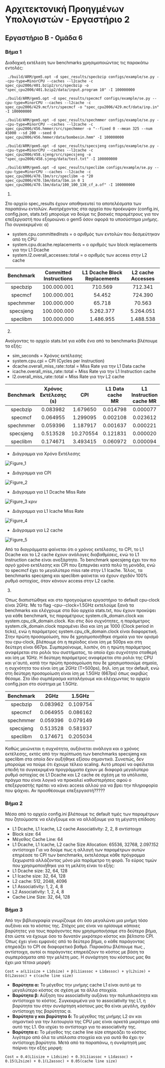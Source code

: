 # Αρχιτεκτονική Προηγμένων Υπολογιστών - Εργαστήριο 2
## Εργαστήριο Β - Ομάδα 6

### Βήμα 1
Διαδοχική εκτέλεση των benchmarks χρησιμοποιώντας τις παρακάτω εντολές:
```
 ./build/ARM/gem5.opt -d spec_results/specbzip configs/example/se.py --cpu-type=MinorCPU --caches --l2cache -c spec_cpu2006/401.bzip2/src/specbzip -o "spec_cpu2006/401.bzip2/data/input.program 10" -I 100000000
```
```
./build/ARM/gem5.opt -d spec_results/specmcf configs/example/se.py --cpu-type=MinorCPU --caches --l2cache -c spec_cpu2006/429.mcf/src/specmcf -o "spec_cpu2006/429.mcf/data/inp.in" -I 100000000
```
```
./build/ARM/gem5.opt -d spec_results/spechmmer configs/example/se.py --cpu-type=MinorCPU --caches --l2cache -c spec_cpu2006/456.hmmer/src/spechmmer -o "--fixed 0 --mean 325 --num 45000 --sd 200 --seed 0
spec_cpu2006/456.hmmer/data/bombesin.hmm" -I 100000000
```
```
./build/ARM/gem5.opt -d spec_results/specsjeng configs/example/se.py --cpu-type=MinorCPU --caches --l2cache -c spec_cpu2006/458.sjeng/src/specsjeng -o
"spec_cpu2006/458.sjeng/data/test.txt" -I 100000000
```
```
./build/ARM/gem5.opt -d spec_results/speclibm configs/example/se.py --cpu-type=MinorCPU --caches --l2cache -c spec_cpu2006/470.lbm/src/speclibm -o "20 spec_cpu2006/470.lbm/data/lbm.in 0 1 spec_cpu2006/470.lbm/data/100_100_130_cf_a.of" -I 100000000
```
1)
Στο αρχείο spec_results έχουν αποθηκευτεί τα αποτελέσματα των παραπάνω εντολών. Ανατρέχοντας στα αρχεία που προέκυψαν (config.ini, config.json, stats.txt) μπορούμε να δούμε τις βασικές παραμέτρους για τον επεξεργαστή που εξομοιώνει ο gem5 όσον αφορά το υποσύστημα μνήμης.
Πιο συγκεκριμένα:
α)
* system.cpu.committedInsts = ο αριθμός των εντολών που δεσμεύτηκαν από τη CPU
* system.cpu.dcache.replacements = ο αριθμός των block replacements για την L1 Dcache
* system.l2.overall_accesses::total = ο αριθμός των access στην L2 cache

|Benchmark|Committed Instructions|L1 Dcache Block Replacements| L2 cache Accesses|
|:-------:|:--------------------:|:--------------------------:|:----------------:|
|specbzip |100.000.001           |710.569                     |712.341           |
|specmcf  |100.000.001           |54.452                      |724.390           |
|spechmmer|100.000.000           |65.718                      |70.563            |
|specsjeng|100.000.000           |5.262.377                   |5.264.051         |
|speclibm |100.000.000           |1.486.955                   |1.488.538         |


2)
Ανοίγοντας το αρχείο stats.txt για κάθε ένα από τα benchmarks βλέπουμε τα εξής:
* sim_seconds = Χρόνος εκτέλεσης
* system.cpu.cpi = CPI (Cycles per Instruction)
* dcache.overall_miss_rate::total = Miss Rate για την L1 Data cache
* icache.overall_miss_rate::total = Miss Rate για την L1 Instruction cache
* l2.overall_miss_rate::total = Miss Rate για την L2 cache

| Benchmark | Χρόνος Εκτέλεσης (s) | CPI       | L1 Data cache MR | L1 Instruction cache MR | L2 cache MR |
| :-------: | :------------------: | :-------: | :--------------: | :---------------------: | :---------: |
| specbzip  | 0.083982             | 1.679650  | 0.014798         | 0.000077                | 0.282163    |
| specmcf   | 0.064955             | 1.299095  | 0.002108         | 0.023612                | 0.055046    |
| spechmmer | 0.059396             | 1.187917  | 0.001637         | 0.000221                | 0.077760    |
| specsjeng | 0.513528             | 10.270554 | 0.121831         | 0.000020                | 0.999972    |
| speclibm  | 0.174671             | 3.493415  | 0.060972         | 0.000094                | 0.999944    |

* Διάγραμμα για Χρόνο Εκτέλεσης


![Figure_1](https://user-images.githubusercontent.com/73646657/145490473-015f51f4-e5ff-4fe7-a023-615df8335582.png)

* Διάγραμμα για CPI


![Figure_2](https://user-images.githubusercontent.com/73646657/145490488-c27cca5f-65dd-4a5e-90da-1d09a6f5cc22.png)

* Διάγραμμα για L1 Dcache Miss Rate


![Figure_3](https://user-images.githubusercontent.com/73646657/145490493-a65b66ed-d31e-4159-b73e-3549183bf08a.png)
κριν
* Διάγραμμα για L1 Icache Miss Rate


![Figure_4](https://user-images.githubusercontent.com/73646657/145490502-5819cf5e-eba3-4fa2-bd4d-1ef64048c9cc.png)

* Διάγραμμα για L2 cache

![Figure_5](https://user-images.githubusercontent.com/73646657/145490515-5ee8fd77-a2e0-45ed-bd7f-1fd49d07df9e.png)

Από τα διαγράμματα φαίνεται ότι ο χρόνος εκτέλεσης, το CPI, το L1 Dcache και το L2 cache έχουν ανάλογες διαβαθμίσεις, ενώ το L1 Instruction cache είναι ανεξάρτητο. Το benchmark specsjeng έχει τον πιο αργό χρόνο εκτέλεσης και CPI που ξεπερνάει κατά πολύ τη μονάδα, ενώ το specmcf έχει το μεγαλύτερο miss rate στην L1 Icache. Τέλος, τα benchmarks specsjeng και speclibm φαίνεται να έχουν σχεδόν 100% ρυθμό αστοχίας, όταν κάνουν access στην L2 cache.

3)
Όπως διαπιστώθηκε και στο προηγούμενο εργαστήριο το default cpu-clock είναι 2GHz. Με το flag -cpu--clock=1.5GHz εκτελούμε ξανά τα benchmarks και ελέγχουμε στα δύο αρχεία stats.txt, που έχουν προκύψει για κάθε benchmark, τις παραμέτρους system.clk_domain.clock και system.cpu_clk_domain.clock. Και στις δύο συχνότητες, η παράμετρος system.clk_domain.clock παραμένει ίδια και ίση με 1000 (Clock period in ticks), ενώ η παράμετρος system.cpu_clk_domain.clock είναι διαφορετική. Στην πρώτη προσομοίωση, που δε χρησιμοποιήθηκε σημαία για τον ορισμό του cpu-clock, βλέπουμε ότι η περίοδος είναι ίση με 500ps και στη δεύτερη είναι 667ps. Συμπεραίνουμε, λοιπόν, ότι η πρώτη παράμετρος αναφέρεται στο ρολόι του συστήματος, το οποίο έχει συχνότητα σταθερή και ίση με 1GHz. Η δεύτερη παράμετρος αναφέρεται στο ρολόι της CPU και γι'αυτό, κατά την πρώτη προσομοίωση που δε χρησιμοποιούμε σημαία, η συχνότητα του είναι ίση με 2GHz (T=500ps), δηλ. ίση με την default, ενώ στη δεύτερη προσομοίωση είναι ίση με 1.5GHz (667ps) όπως ακριβώς θέσαμε.
Στο ίδιο συμπέρασμα καταλήγουμε και ελέγχωντας το αρχείο config.json στο σύστημα με 1.5GHz.

| Benchmark | 2GHz     | 1.5GHz |
|:---------:|:--------:|:------:|
| specbzip  | 0.083962 |0.109754|
| specmcf   | 0.064955 |0.086162|
| spechmmer | 0.059396 |0.079149|
| specsjeng | 0.513528 |0.581937|
| speclibm  | 0.174671 |0.205034|

Καθώς μειώνεται η συχνότητα, αυξάνεται ανάλογα και ο χρόνος εκτέλεσης, εκτός από την περίπτωση των benchmarks specsjeng και speclibm στα οποία δεν αυξήθηκε εξίσου σημαντικά. Συνεπώς, δεν μπορούμε να πούμε ότι έχουμε τέλειο scaling. Αυτό μπορεί να οφείλεται επειδή τα συγκεκριμένα προγράμματα έχουν με διαφορά μεγαλύτερο ρυθμό αστοχίας σε L1 Dcache και L2 cache σε σχέση με τα υπόλοιπα, πράγμα που είναι λογικό να προκαλεί καθυστερήσεις αφού ο επεξεργαστής πρέπει να κάνει access αλλού για να βρει την πληροφορία που ψάχνει.
Αν προσθέσουμε επεξεργαστή?????

### Βήμα 2
Μέσα από το αρχείο config.ini βλέπουμε τις default τιμές των παραμέτρων που ζητούμαστε να ελέγξουμε και να αλλάξουμε για τη μέγιστη επίδοση:
* L1 Dcache, L1 Icache, L2 cache Associativity: 2, 2, 8 αντίστοιχα
* Block size: 64
* Μέγεθος Cache Line: 64
* L1 Dcache, L1 Icache, L2 cache Size Allocation: 65536, 32768, 2.097.152 αντίστοιχα
Για να δούμε πως η αλλαγή των παραμέτρων αυτών επηρέασε το CPI των benchmarks, εκτελέσαμε κάθε πρόγραμμα ξεχωριστά αλλάζοντας μόνο μία παράμετρο τη φορά. Το εύρος τιμών που χρησιμοποιήθηκε για τη μελέτη είναι το εξής:
* L1 Dcache size: 32, 64, 128
* L1 Icache size: 32, 64, 128
* L2 cache: 512, 2048, 4096
* L1 Associativity: 1, 2, 4, 8
* L2 Associativity: 1, 2, 4, 8
* Cache Line Size: 32, 64, 128
### Βήμα 3
Από την βιβλιογραφία γνωρίζουμε ότι όσο μεγαλώνει μια μνήμη τόσο αυξάνει και το κόστος της. Στόχος μας είναι να ορίσουμε κάποιες βαρύτητες για τους παράγοντες που χρησιμοποιήσαμε στο δεύτερο βήμα, έτσι ώστε να έχουμε όσο το δυνατόν μικρότερο κόστος και βέλτιστο CPI. Όπως έχει γίνει εμφανές από το δεύτερο βήμα, ο κάθε παράγοντας επηρεάζει το CPI σε διαφορετικό βαθμό. Παρακάτω βλέπουμε πως , αντίστοιχα, αυτοί οι παράγοντες επηρεάζουν το κόστος με βάση τα συμπεράσματα από την μελέτη μας.
Η συνάρτηση του κόστους μας θα έχει μια τέτοια μορφή:
```
Cost = a(L1isize + L1dsize) + β(L1iassoc + L1dassoc) + γ(L2size) + δ(L2assoc) + ε(cache line size)
```
*	**Βαρύτητα α:** Το μέγεθος την μνήμης cache L1 είναι αυτό με το μεγαλύτερο κόστος σε σχέση με τα άλλα στοιχεία.
*	**Βαρύτητα β:** Αύξηση του associativity αυξάνει την πολυπλοκότητα και αντίστοιχα το κόστος. Συγκεκριμένα για το associativity της L1, η βαρύτητα του στην συνάρτηση κόστους μας θα είναι μεγάλη, σχεδόν αντίστοιχη της βαρύτητας α.
*	**Βαρύτητα γ και βαρύτητα δ:** Το μέγεθος της μνήμης L2 αν και σημαντικό για την λειτουργία της CPU μας είναι αρκετά μικρότερο από αυτό της L1. Θα ισχύει το αντίστοιχο για το associativity της.
*	**Βαρύτητα ε:** Το μέγεθος της cache line size επηρεάζει το κόστος λιγότερο από όλα τα υπόλοιπα στοιχεία και για αυτά θα έχει ην αντίστοιχη βαρύτητα.
Μετά από τα παραπάνω, η συνάρτησή μας παίρνει την εξής μορφή:
```
Cost = 0.4(L1isize + L1dsize) + 0.3(L1iassoc + L1dassoc) + 0.15(L2size) + 0.1(L2assoc) + 0.05(cache line size)
```
